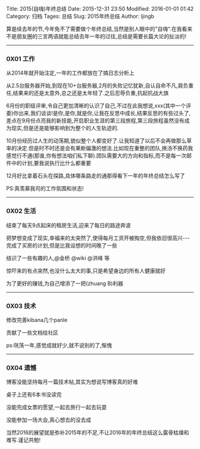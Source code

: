 Title: 2015(自嗨)年终总结
Date: 2015-12-31 23:50
Modified: 2016-01-01 01:42
Category: 归档
Tages: 总结
Slug: 2015年终总结
Author: ljingb

算是续去年的节,今年免不了需要做个年终总结,当然是别人眼中的"自嗨".在我看来不是朋友圈的三言两语就能总结去年一年的过往,总结是需要长篇大论的扯淡的!

* * *

### 0X01 工作

从2014年就开始注定,一年的工作都放在了搞日志分析上

从2.5台服务器开始,到现在10+台服务器,2月的失败记忆犹新,自认自命不凡,肩负重任,结果来的还是太意外,总之还是太年轻了.之后忍辱负重,抗起抗战大旗

6月份的职级评审,令自己更加清晰的认识了自己,不过在此我想说,xxx(其中一个评委)你出来,我们谈谈!是你,是你,就是你,让我在反思中成长,结果反思的有些过头了,差点在9月份点亮我的新技能,开启职业生涯的第三段旅程,第三段旅程虽然没有成为现实,但是还是能够影响到为整个的人生轨迹的.

10月份经历过人生的动荡期,貌似整个人都变好了.让我知道了以后不会再做那么草率的决定.但是时不时还是会有果断偏激的想法.比如现在重整的团队,换汤不换药我感觉行不通(那谁,你有想法咱们私下聊).团队需要大的方向和指标,而不是每一次邮件中的计划,要我说执行比什么都重要

12月好比拿着石头在探路,具体哪条路走的通那得看下一年的年终总结怎么写了

PS:真羡慕我司的工作氛围和状态!

* * *

### 0X02 生活

结束了每天9点起床的租房生活,迎来了每日的路途奔波

把梦想变成了现实,幸福来的太突然了,使得每月工资开被掏空,但我依旧很高兴---完成了买房的计划,但是比我设想的时间晚了一些

结识了一些有趣的人,@金桥 @wiki @洪峰 等

惊吓来的有点突然,也没什么太大的事,只是希望身边的所有人健康就好

为了更好的赚钱,为自己增添了一把(zhuang B)利器

* * *

### 0X03 技术

修改完善kibana几个panle

贡献了一些文档给社区

ps:咣荡一年,感觉成就好少,就不说别的了,惭愧

* * *
### 0X04 遗憾

博客没能坚持每月一篇技术帖,其实为想说写博客真的好难

桌子上还有6本书没读完

没能完成女票的愿望,一起去旅行一起去玩耍

没能参加一场大会,真心想去的没去成


当然2016的展望就是弥补2015年的不足,不让2016年的年终总结这么露骨枯燥和难写.谨记共勉!
